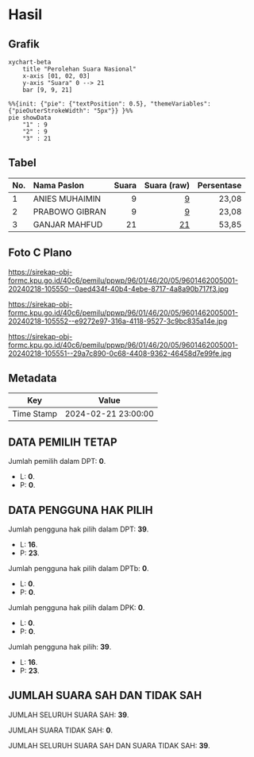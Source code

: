 # Hasil

## Grafik

```mermaid
xychart-beta
    title "Perolehan Suara Nasional"
    x-axis [01, 02, 03]
    y-axis "Suara" 0 --> 21
    bar [9, 9, 21]
```

```mermaid
%%{init: {"pie": {"textPosition": 0.5}, "themeVariables": {"pieOuterStrokeWidth": "5px"}} }%%
pie showData
    "1" : 9
    "2" : 9
    "3" : 21
```

## Tabel

| No. | Nama Paslon    | Suara | Suara (raw) | Persentase |
|:--- |:-------------- | -----:| -----------:| ----------:|
| 1   | ANIES MUHAIMIN | 9     | [9][p-1]    | 23,08      |
| 2   | PRABOWO GIBRAN | 9     | [9][p-2]    | 23,08      |
| 3   | GANJAR MAHFUD  | 21    | [21][p-3]   | 53,85      |


[p-1]: https://github.com/gigit-pemilu/pemilu-2024/blob/main/pilpres/hitung-suara/sub/96-papua-barat-daya/sub/01-sorong/sub/46-sunook/sub/2005-suus/sub/001-tps/sub/paslon-1.txt
[p-2]: https://github.com/gigit-pemilu/pemilu-2024/blob/main/pilpres/hitung-suara/sub/96-papua-barat-daya/sub/01-sorong/sub/46-sunook/sub/2005-suus/sub/001-tps/sub/paslon-2.txt
[p-3]: https://github.com/gigit-pemilu/pemilu-2024/blob/main/pilpres/hitung-suara/sub/96-papua-barat-daya/sub/01-sorong/sub/46-sunook/sub/2005-suus/sub/001-tps/sub/paslon-3.txt

## Foto C Plano

https://sirekap-obj-formc.kpu.go.id/40c6/pemilu/ppwp/96/01/46/20/05/9601462005001-20240218-105550--0aed434f-40b4-4ebe-8717-4a8a90b717f3.jpg

https://sirekap-obj-formc.kpu.go.id/40c6/pemilu/ppwp/96/01/46/20/05/9601462005001-20240218-105552--e9272e97-316a-4118-9527-3c9bc835a14e.jpg

https://sirekap-obj-formc.kpu.go.id/40c6/pemilu/ppwp/96/01/46/20/05/9601462005001-20240218-105551--29a7c890-0c68-4408-9362-46458d7e99fe.jpg


## Metadata

| Key        | Value               |
| ---------- | ------------------- |
| Time Stamp | 2024-02-21 23:00:00 |


## DATA PEMILIH TETAP

Jumlah pemilih dalam DPT: **0**.
 * L: **0**.
 * P: **0**.

## DATA PENGGUNA HAK PILIH

Jumlah pengguna hak pilih dalam DPT: **39**.
 * L: **16**.
 * P: **23**.

Jumlah pengguna hak pilih dalam DPTb: **0**.
 * L: **0**.
 * P: **0**.

Jumlah pengguna hak pilih dalam DPK: **0**.
 * L: **0**.
 * P: **0**.

Jumlah pengguna hak pilih: **39**.
 * L: **16**.
 * P: **23**.

## JUMLAH SUARA SAH DAN TIDAK SAH

JUMLAH SELURUH SUARA SAH: **39**.

JUMLAH SUARA TIDAK SAH: **0**.

JUMLAH SELURUH SUARA SAH DAN SUARA TIDAK SAH: **39**.


